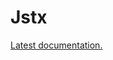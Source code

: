 # Jstx
[Latest documentation.](https://quantum64.github.io/Jstx/JstxGWT-1.0.2/JstxGWT.html?mode=ref)
